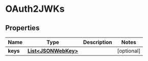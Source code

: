 

# OAuth2JWKs


## Properties

| Name | Type | Description | Notes |
|------------ | ------------- | ------------- | -------------|
|**keys** | [**List&lt;JSONWebKey&gt;**](JSONWebKey.md) |  |  [optional] |



